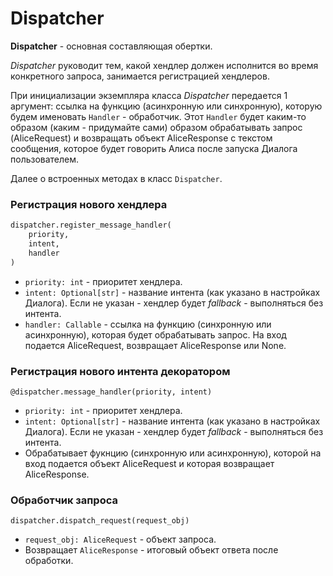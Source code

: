 # Dispatcher

**Dispatcher** - основная составляющая обертки.

_Dispatcher_ руководит тем, какой хендлер 
должен исполнится во время конкретного запроса, занимается
регистрацией хендлеров.

При инициализации экземпляра класса _Dispatcher_ передается 1 
аргумент: ссылка на функцию (асинхронную или синхронную), 
которую будем именовать `Handler` - обработчик.
Этот `Handler` будет каким-то образом (каким - придумайте 
сами) образом обрабатывать запрос (AliceRequest) и 
возвращать объект AliceResponse с текстом сообщения, 
которое будет говорить Алиса после запуска Диалога
пользователем.

Далее о встроенных методах в класс `Dispatcher`.

### Регистрация нового хендлера
```python
dispatcher.register_message_handler(
    priority, 
    intent, 
    handler
)
```
- `priority: int` - приоритет хендлера.
- `intent: Optional[str]` - название интента 
(как указано в настройках Диалога). Если не указан - хендлер 
будет _fallback_ - выполняться без интента.
- `handler: Callable` - ссылка на функцию (синхронную или
асинхронную), которая будет обрабатывать запрос. На вход 
подается AliceRequest, возвращает AliceResponse или None.

### Регистрация нового интента декоратором
`@dispatcher.message_handler(priority, intent)`
- `priority: int` - приоритет хендлера.
- `intent: Optional[str]` - название интента 
(как указано в настройках Диалога). Если не указан - хендлер 
будет _fallback_ - выполняться без интента.
- Обрабатывает фукнцию (синхронную или асинхронную),
которой на вход подается объект AliceRequest и которая
возвращает AliceResponse.

### Обработчик запроса
`dispatcher.dispatch_request(request_obj)`

- `request_obj: AliceRequest` - объект запроса.
- Возвращает `AliceResponse` - итоговый объект ответа после
обработки.
